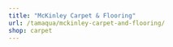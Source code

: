 ```yaml
---
title: "McKinley Carpet & Flooring"
url: /tamaqua/mckinley-carpet-and-flooring/
shop: carpet
---
```

